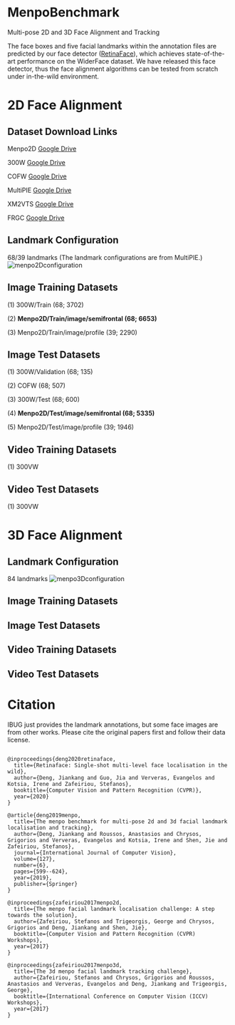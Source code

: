 # MenpoBenchmark
Multi-pose 2D and 3D Face Alignment and Tracking

The face boxes and five facial landmarks within the annotation files are predicted by our face detector ([RetinaFace](https://github.com/deepinsight/insightface/tree/master/detection/retinaface)), which achieves state-of-the-art performance on the WiderFace dataset. 
We have released this face detector, thus the face alignment algorithms can be tested from scratch under in-the-wild environment.

# 2D Face Alignment 

## Dataset Download Links

Menpo2D [Google Drive](https://drive.google.com/file/d/1CUqs0n135lye6J6RM5FQXT_DIT45dKvP/view?usp=sharing)

300W [Google Drive](https://drive.google.com/file/d/1VGT24gi5nd2TnGRLbHRtJkAGQbclkcJi/view?usp=sharing)

COFW [Google Drive](https://drive.google.com/file/d/1mNVvmDlago54JwsqpP7aLoBP85Tuz5mA/view?usp=sharing)

MultiPIE [Google Drive](https://drive.google.com/file/d/18JFjBTAZqthpORmEf2LuT14IuMYNyD_h/view?usp=sharing)

XM2VTS [Google Drive](https://drive.google.com/file/d/1qdBlQhq9YEt5lzX1OGy5_AyjFL3vWxRs/view?usp=sharing)

FRGC [Google Drive](https://drive.google.com/file/d/1T2Ux0tjd5CxI9PWZb5sXThuGvWH-oM5p/view?usp=sharing)

## Landmark Configuration 

68/39 landmarks (The landmark configurations are from MultiPIE.)
![menpo2Dconfiguration](https://github.com/jiankangdeng/MenpoBenchmark/blob/master/menpo2D_landmarks.png)

## Image Training Datasets

(1) 300W/Train (68; 3702)

(2) **Menpo2D/Train/image/semifrontal (68; 6653)**

(3) Menpo2D/Train/image/profile (39; 2290)

## Image Test Datasets

(1) 300W/Validation (68; 135)

(2) COFW (68; 507) 

(3) 300W/Test (68; 600)

(4) **Menpo2D/Test/image/semifrontal (68; 5335)**

(5) Menpo2D/Test/image/profile (39; 1946)

## Video Training Datasets

(1) 300VW

## Video Test Datasets

(1) 300VW

# 3D Face Alignment 

## Landmark Configuration

84 landmarks
![menpo3Dconfiguration](https://github.com/jiankangdeng/MenpoBenchmark/blob/master/menpo3D_landmarks.png)

## Image Training Datasets

## Image Test Datasets

## Video Training Datasets

## Video Test Datasets

# Citation

IBUG just provides the landmark annotations, but some face images are from other works. Please cite the original papers first and follow their data license.


```

@inproceedings{deng2020retinaface,
  title={Retinaface: Single-shot multi-level face localisation in the wild},
  author={Deng, Jiankang and Guo, Jia and Ververas, Evangelos and Kotsia, Irene and Zafeiriou, Stefanos},
  booktitle={Computer Vision and Pattern Recognition (CVPR)},
  year={2020}
}

@article{deng2019menpo,
  title={The menpo benchmark for multi-pose 2d and 3d facial landmark localisation and tracking},
  author={Deng, Jiankang and Roussos, Anastasios and Chrysos, Grigorios and Ververas, Evangelos and Kotsia, Irene and Shen, Jie and Zafeiriou, Stefanos},
  journal={International Journal of Computer Vision},
  volume={127},
  number={6},
  pages={599--624},
  year={2019},
  publisher={Springer}
}

@inproceedings{zafeiriou2017menpo2d,
  title={The menpo facial landmark localisation challenge: A step towards the solution},
  author={Zafeiriou, Stefanos and Trigeorgis, George and Chrysos, Grigorios and Deng, Jiankang and Shen, Jie},
  booktitle={Computer Vision and Pattern Recognition (CVPR) Workshops},
  year={2017}
}

@inproceedings{zafeiriou2017menpo3d,
  title={The 3d menpo facial landmark tracking challenge},
  author={Zafeiriou, Stefanos and Chrysos, Grigorios and Roussos, Anastasios and Ververas, Evangelos and Deng, Jiankang and Trigeorgis, George},
  booktitle={International Conference on Computer Vision (ICCV) Workshops},
  year={2017}
}

```

